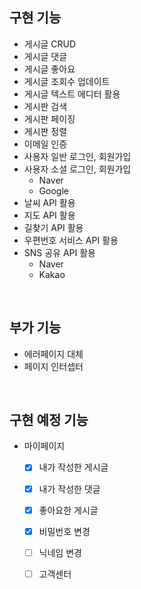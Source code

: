 ## 구현 기능
- 게시글 CRUD
- 게시글 댓글
- 게시글 좋아요
- 게시글 조회수 업데이트
- 게시글 텍스트 에디터 활용
- 게시판 검색
- 게시판 페이징
- 게시판 정렬
- 이메일 인증
- 사용자 일반 로그인, 회원가입
- 사용자 소셜 로그인, 회원가입
  - Naver
  - Google
- 날씨 API 활용
- 지도 API 활용
- 길찾기 API 활용
- 우편번호 서비스 API 활용
- SNS 공유 API 활용
  - Naver
  - Kakao
<br>

## 부가 기능 
- 에러페이지 대체
- 페이지 인터셉터
<br>

## 구현 예정 기능 
- 마이페이지
  - [x] 내가 작성한 게시글
  - [x] 내가 작성한 댓글
  - [x] 좋아요한 게시글
  - [x] 비밀번호 변경
  - [ ] 닉네임 변경
  - [ ] 고객센터

